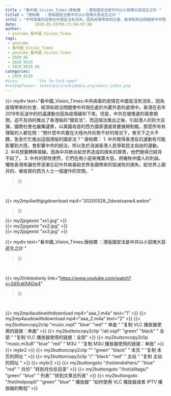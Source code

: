 ```yaml
---
title : "看中國_Vision_Times:唐柏橋  ：港版國安法是中共以小惡掩大惡逃生之計 "
title2 : "唐柏橋  ：港版國安法是中共以小惡掩大惡逃生之計 "
info2 : "中共病毒的疫情在中國並沒有消失，因為疫情帶來的社會、經濟和政治問題使中共現在處於內憂外患的處境中。香港在去年2019年反送中的抗議運動也因為疫情緩和下來。但是，中共在被推遲的兩會期間，迫不及待的推出了香港版的“國安法”，而這個法推出之後，引起港人的巨大反彈，國際社會也嚴厲譴責，以美國為首的西方國家還威脅要展開制裁，那麼所有有理智的人都在問：“問什麼中共要在大陸內外形勢不好的情況下，冒天下之大不韙，急急忙忙推出這個港版的國安法？”  唐柏橋：  1. 中共覺得香港反抗運動有可能影響到大陸，會影響中共的統治，所以急於消滅香港人民爭取民主自由的運動。 2. 中共想要轉移視線，因為中共肺炎給世界造成的損失的罪責，他們覺得已經背不起了。 3. 中共的邪性使然，它們在用小惡來掩蓋大惡。用犧牲中國人的利益、犧牲香港來讓世界逐漸忘記中共病毒給世界各國帶來的毀滅性的損失。給世界上親共的、被收買的西方人士一個運作的空間。 "
date:        2020-05-29T06:21:50-07:00
author:
 - youtube_看中國_Vision_Times
tags:
 - youtube
 - 看中國_Vision_Times
 - youtube_看中國_Vision_Times
 - 2020_05
 - 2020_0529
 - 2020_0529_06
categories:
 - 2020_0529
#icon:        "fas fa-lock-open"
#resImgTeaser: teaserpics/wikipedia.org/emacs-jokes.png
---
```


{{< mydiv text="看中國_Vision_Times:中共病毒的疫情在中國並沒有消失，因為疫情帶來的社會、經濟和政治問題使中共現在處於內憂外患的處境中。香港在去年2019年反送中的抗議運動也因為疫情緩和下來。但是，中共在被推遲的兩會期間，迫不及待的推出了香港版的“國安法”，而這個法推出之後，引起港人的巨大反彈，國際社會也嚴厲譴責，以美國為首的西方國家還威脅要展開制裁，那麼所有有理智的人都在問：“問什麼中共要在大陸內外形勢不好的情況下，冒天下之大不韙，急急忙忙推出這個港版的國安法？”  唐柏橋：  1. 中共覺得香港反抗運動有可能影響到大陸，會影響中共的統治，所以急於消滅香港人民爭取民主自由的運動。 2. 中共想要轉移視線，因為中共肺炎給世界造成的損失的罪責，他們覺得已經背不起了。 3. 中共的邪性使然，它們在用小惡來掩蓋大惡。用犧牲中國人的利益、犧牲香港來讓世界逐漸忘記中共病毒給世界各國帶來的毀滅性的損失。給世界上親共的、被收買的西方人士一個運作的空間。 "
>}}
<br>


{{< my2mp4withjpgdownload mp4="20200528_2dxratxaow4.webm"
>}}

{{< my2jpgexist "xx1.jpg" >}}<br>
{{< my2jpgexist "xx2.jpg" >}}<br>
{{< my2jpgexist "xx3.jpg" >}}<br>



{{< mydiv text="看中國_Vision_Times:唐柏橋  ：港版國安法是中共以小惡掩大惡逃生之計 "
>}}
<br>

{{< my2linktextonly link="https://www.youtube.com/watch?v=2dXratXAOw4"
>}}


<br>

{{< my2mp4audiowithdownload mp4="aaa_1.m4a"    text="1" >}}
{{< my2mp4audiowithdownload mp4="aaa_2.m4a"    text="2" >}}
{{< my2buttoncopy2clip "music.xspf"        "blue"   "red"    " 单曲 "  "复制 VLC 播放器使用的链接：单曲" >}} {{< my2buttoncopy2clip "/all.xspf"         "green"  "black"  " 全部 "  "复制 VLC 播放器使用的链接：全部" >}} {{< my2buttoncopy2clip "music.m3u8"        "blue"   "red"    " M3U  "    "复制 M3U 播放器使用的链接：单曲" >}} {{< mybr2 >}} {{< my2buttoncopy2clip ""                  "green"  "black"  " 本页 "    "复制 本页的网址 " >}} {{< my2buttoncopy2clip "/"                 "black"  "red"    " 主站 "    "复制 主站的网址 " >}} {{< mybr2 >}} {{< my2buttongoto      "/hot/endothers/"   "blue"   "red"    " 月份"   "转到月份总目录" >}} {{< my2buttongoto      "/hot/alltags/"     "green"  "blue"   " 列表"   "转到文章总列表" >}} {{< my2buttongoto      "/hot/helpxspf/"    "green"  "blue"   " 播放器" "如何使用 VLC 播放器或者 IPTV 播放器的教程" >}} 
